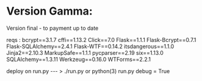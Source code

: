 # Version Gamma:
Version final - to payment up to date

reqs : 
bcrypt==3.1.7
cffi==1.13.2
Click==7.0
Flask==1.1.1
Flask-Bcrypt==0.7.1
Flask-SQLAlchemy==2.4.1
Flask-WTF==0.14.2
itsdangerous==1.1.0
Jinja2==2.10.3
MarkupSafe==1.1.1
pycparser==2.19
six==1.13.0
SQLAlchemy==1.3.11
Werkzeug==0.16.0
WTForms==2.2.1

deploy on run.py --- >  ./run.py  or python(3) run.py
debug = True



